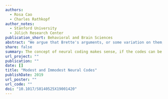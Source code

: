 ```yaml
---
authors:
  - Rosa Cao 
  - Charles Rathkopf
author_notes:
  - Stanford University
  - Jülich Research Center 
publication_short: Behavioral and Brain Sciences
abstract: "We argue that Brette's arguments, or some variation on them, work only against the immodest codes imputed by neuroscientists to the signals they study; they do not tell against 'modest' codes, which may be learned by neurons themselves. Still, caution is warranted: modest neural codes likely lead to only modest explanatory gains."
share: false
summary: The concept of neural coding makes sense, if the codes can be learned by neurons. 
url_project: ""
publication: ""
date: []
title: "Modest and Immodest Neural Codes"
publishDate: 2019
url_poster: ""
url_code: ""
doi: "10.1017/S0140525X19001420"
---
```

